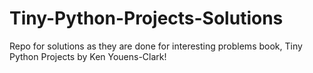 # Tiny-Python-Projects-Solutions

Repo for solutions as they are done for interesting problems book, Tiny Python Projects by Ken Youens-Clark!

